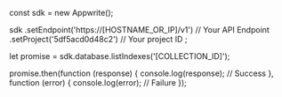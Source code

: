 const sdk = new Appwrite();

sdk
    .setEndpoint('https://[HOSTNAME_OR_IP]/v1') // Your API Endpoint
    .setProject('5df5acd0d48c2') // Your project ID
;

let promise = sdk.database.listIndexes('[COLLECTION_ID]');

promise.then(function (response) {
    console.log(response); // Success
}, function (error) {
    console.log(error); // Failure
});